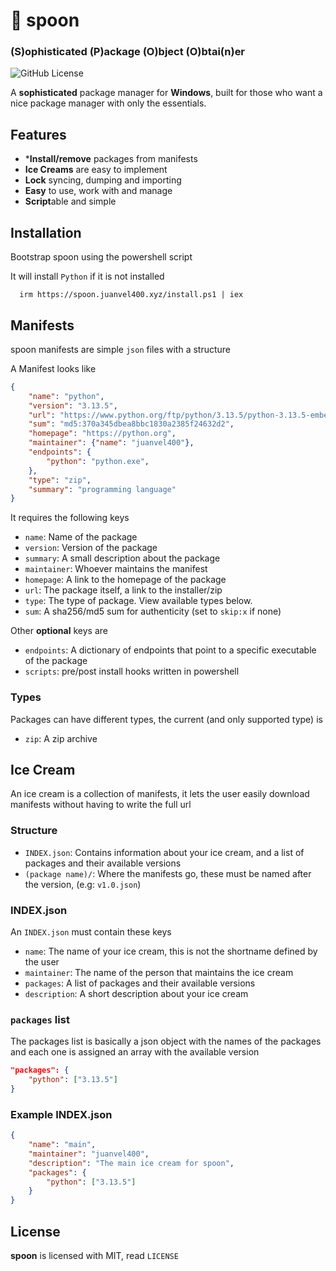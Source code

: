 
# 🥄 spoon
### (S)ophisticated (P)ackage (O)bject (O)btai(n)er

![GitHub License](https://img.shields.io/github/license/juanvel4000/spoon)

A **sophisticated** package manager for **Windows**, built for those who want a nice package manager with only the essentials.
## Features

- ***Install/remove** packages from manifests
- **Ice Creams** are easy to implement
- **Lock** syncing, dumping and importing
- **Easy** to use, work with and manage
- **Script**able and simple


## Installation

Bootstrap spoon using the powershell script

It will install `Python` if it is not installed

```pwsh
  irm https://spoon.juanvel400.xyz/install.ps1 | iex
```


## Manifests

spoon manifests are simple `json` files with a structure

A Manifest looks like
```json
{
	"name": "python",
	"version": "3.13.5",
	"url": "https://www.python.org/ftp/python/3.13.5/python-3.13.5-embed-amd64.zip",
	"sum": "md5:370a345dbea8bbc1830a2385f24632d2",
	"homepage": "https://python.org",
	"maintainer": {"name": "juanvel400"},
	"endpoints": {
		"python": "python.exe",
	},
	"type": "zip",
	"summary": "programming language"
}
```

It requires the following keys
- `name`: Name of the package
- `version`: Version of the package
- `summary`: A small description about the package
- `maintainer`: Whoever maintains the manifest
- `homepage`: A link to the homepage of the package
- `url`: The package itself, a link to the installer/zip
- `type`: The type of package. View available types below.
- `sum`: A sha256/md5 sum for authenticity (set to `skip:x` if none)

Other **optional** keys are
- `endpoints`: A dictionary of endpoints that point to a specific executable of the package
- `scripts`: pre/post install hooks written in powershell
### Types

Packages can have different types, the current (and only supported type) is 

- `zip`: A zip archive


## Ice Cream


An ice cream is a collection of manifests, it lets the user easily download manifests without having to write the full url

### Structure

- `INDEX.json`: Contains information about your ice cream, and a list of packages and their available versions
- `(package name)/`: Where the manifests go, these must be named after the version, (e.g: `v1.0.json`)

### INDEX.json
An `INDEX.json` must contain these keys
- `name`: The name of your ice cream, this is not the shortname defined by the user
- `maintainer`: The name of the person that maintains the ice cream
- `packages`: A list of packages and their available versions
- `description`: A short description about your ice cream

### `packages` list
The packages list is basically a json object with the names of the packages and each one is assigned an array with the available version
```json
"packages": {
    "python": ["3.13.5"]
}
```

### Example INDEX.json
```json
{
	"name": "main",
	"maintainer": "juanvel400",
	"description": "The main ice cream for spoon",
	"packages": {
		"python": ["3.13.5"]
	}
}
```
## License

**spoon** is licensed with MIT, read `LICENSE`
